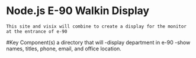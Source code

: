 # Node.js E-90 Walkin Display

    This site and visix will combine to create a display for the monitor at the entrance of e-90

#Key Component(s)
    a directory that will
        -display department in e-90
        -show names, titles, phone, email, and office location.


